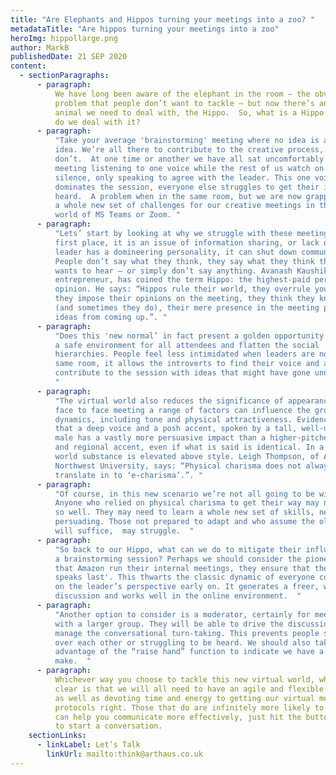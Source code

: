 ```yaml
---
title: "Are Elephants and Hippos turning your meetings into a zoo? "
metadataTitle: "Are hippos turning your meetings into a zoo"
heroImg: hippollarge.png
author: MarkB
publishedDate: 21 SEP 2020
content:
  - sectionParagraphs:
      - paragraph:
          We have long been aware of the elephant in the room – the obvious
          problem that people don’t want to tackle – but now there’s another
          animal we need to deal with, the Hippo.  So, what is a Hippo and how
          do we deal with it?
      - paragraph:
          "Take your average 'brainstorming' meeting where no idea is a bad
          idea. We’re all there to contribute to the creative process, except we
          don’t.  At one time or another we have all sat uncomfortably in a
          meeting listening to one voice while the rest of us watch on in near
          silence, only speaking to agree with the leader. This one voice
          dominates the session, everyone else struggles to get their ideas
          heard.  A problem when in the same room, but we are now grappling with
          a whole new set of challenges for our creative meetings in the virtual
          world of MS Teams or Zoom. "
      - paragraph:
          "Lets’ start by looking at why we struggle with these meetings in the
          first place, it is an issue of information sharing, or lack of. When a
          leader has a domineering personality, it can shut down communications.
          People don’t say what they think, they say what they think the leader
          wants to hear – or simply don’t say anything. Avanash Kaushik, a tech
          entrepreneur, has coined the term Hippo: the highest-paid person’s
          opinion. He says: “Hippos rule their world, they overrule your ideas,
          they impose their opinions on the meeting, they think they know best
          (and sometimes they do), their mere presence in the meeting prevents
          ideas from coming up.”. "
      - paragraph:
          "Does this 'new normal’ in fact present a golden opportunity to build
          a safe environment for all attendees and flatten the social
          hierarchies. People feel less intimidated when leaders are not in the
          same room, it allows the introverts to find their voice and actively
          contribute to the session with ideas that might have gone unnoticed.
          "
      - paragraph:
          "The virtual world also reduces the significance of appearance. In a
          face to face meeting a range of factors can influence the group
          dynamics, including tone and physical attractiveness. Evidence shows
          that a deep voice and a posh accent, spoken by a tall, well-dressed
          male has a vastly more persuasive impact than a higher-pitched voice
          and regional accent, even if what is said is identical. In a virtual
          world substance is elevated above style. Leigh Thompson, of America’s
          Northwest University, says: “Physical charisma does not always
          translate in to ‘e-charisma’.”. "
      - paragraph:
          "Of course, in this new scenario we’re not all going to be winners.
          Anyone who relied on physical charisma to get their way may not fare
          so well. They may need to learn a whole new set of skills, new ways of
          persuading. Those not prepared to adapt and who assume the old ways
          will suffice,  may struggle.  "
      - paragraph:
          "So back to our Hippo, what can we do to mitigate their influence in
          a brainstorming session? Perhaps we should consider the pioneering way
          that Amazon run their internal meetings, they ensure that the 'leader
          speaks last'. This thwarts the classic dynamic of everyone converging
          on the leader’s perspective early on. It generates a freer, wiser
          discussion and works well in the online environment.  "
      - paragraph:
          "Another option to consider is a moderator, certainly for meetings
          with a larger group. They will be able to drive the discussion and
          manage the conversational turn-taking. This prevents people speaking
          over each other or struggling to be heard. We should also take
          advantage of the “raise hand” function to indicate we have a point to
          make.  "
      - paragraph:
          Whichever way you choose to tackle this new virtual world, what is
          clear is that we will all need to have an agile and flexible mindset
          as well as devoting time and energy to getting our virtual meeting
          protocols right. Those that do are infinitely more likely to win.  We
          can help you communicate more effectively, just hit the button below,
          to start a conversation.
    sectionLinks:
      - linkLabel: Let’s Talk
        linkUrl: mailto:think@arthaus.co.uk
---
```

